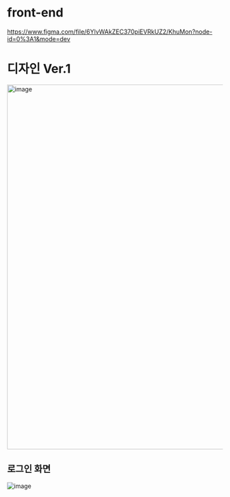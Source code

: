 # front-end

https://www.figma.com/file/6YlvWAkZEC370piEVRkUZ2/KhuMon?node-id=0%3A1&mode=dev

# 디자인 Ver.1
<img width="850" alt="image" src="https://github.com/van1164/KHUMON-EDU-front-end/assets/52437971/c5f9c7ee-afce-46a9-9bbe-46d9e270490e">

## 로그인 화면
![image](https://github.com/van1164/KHUMON-EDU-front-end/assets/52437971/188095f0-785a-47c3-a745-2e01808e0caa)
